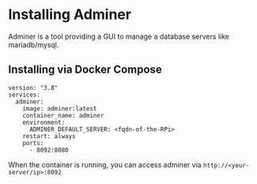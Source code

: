 # Installing Adminer

Adminer is a tool providing a GUI to manage a database servers like mariadb/mysql.

## Installing via Docker Compose

```
version: "3.8"
services:
  adminer:
    image: adminer:latest
    container_name: adminer
    environment:
      ADMINER_DEFAULT_SERVER: <fqdn-of-the-RPi>
    restart: always
    ports:
      - 8092:8080
```

When the container is running, you can access adminer via `http://<your-server/ip>:8092`
